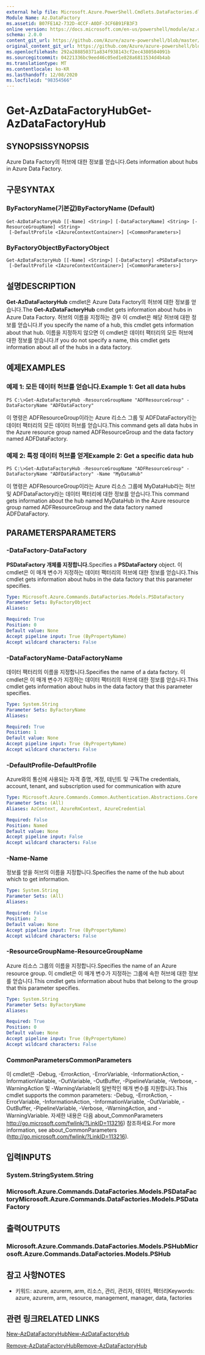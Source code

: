 ```yaml
---
external help file: Microsoft.Azure.PowerShell.Cmdlets.DataFactories.dll-Help.xml
Module Name: Az.DataFactory
ms.assetid: B07FE1A2-732D-4CCF-A0DF-3CF6B91FB3F3
online version: https://docs.microsoft.com/en-us/powershell/module/az.datafactory/get-azdatafactoryhub
schema: 2.0.0
content_git_url: https://github.com/Azure/azure-powershell/blob/master/src/DataFactory/DataFactoryV2/help/Get-AzDataFactoryHub.md
original_content_git_url: https://github.com/Azure/azure-powershell/blob/master/src/DataFactory/DataFactoryV2/help/Get-AzDataFactoryHub.md
ms.openlocfilehash: 292a288850371a834f938143cf2ec4380504091b
ms.sourcegitcommit: 04221336bc9eed46c05ed1e828a6811534d4b4ab
ms.translationtype: MT
ms.contentlocale: ko-KR
ms.lasthandoff: 12/08/2020
ms.locfileid: "98354566"
---
```

# <span data-ttu-id="e7c93-101">Get-AzDataFactoryHub</span><span class="sxs-lookup"><span data-stu-id="e7c93-101">Get-AzDataFactoryHub</span></span>

## <span data-ttu-id="e7c93-102">SYNOPSIS</span><span class="sxs-lookup"><span data-stu-id="e7c93-102">SYNOPSIS</span></span>
<span data-ttu-id="e7c93-103">Azure Data Factory의 허브에 대한 정보를 얻습니다.</span><span class="sxs-lookup"><span data-stu-id="e7c93-103">Gets information about hubs in Azure Data Factory.</span></span>

## <span data-ttu-id="e7c93-104">구문</span><span class="sxs-lookup"><span data-stu-id="e7c93-104">SYNTAX</span></span>

### <span data-ttu-id="e7c93-105">ByFactoryName(기본값)</span><span class="sxs-lookup"><span data-stu-id="e7c93-105">ByFactoryName (Default)</span></span>
```
Get-AzDataFactoryHub [[-Name] <String>] [-DataFactoryName] <String> [-ResourceGroupName] <String>
 [-DefaultProfile <IAzureContextContainer>] [<CommonParameters>]
```

### <span data-ttu-id="e7c93-106">ByFactoryObject</span><span class="sxs-lookup"><span data-stu-id="e7c93-106">ByFactoryObject</span></span>
```
Get-AzDataFactoryHub [[-Name] <String>] [-DataFactory] <PSDataFactory>
 [-DefaultProfile <IAzureContextContainer>] [<CommonParameters>]
```

## <span data-ttu-id="e7c93-107">설명</span><span class="sxs-lookup"><span data-stu-id="e7c93-107">DESCRIPTION</span></span>
<span data-ttu-id="e7c93-108">**Get-AzDataFactoryHub** cmdlet은 Azure Data Factory의 허브에 대한 정보를 얻습니다.</span><span class="sxs-lookup"><span data-stu-id="e7c93-108">The **Get-AzDataFactoryHub** cmdlet gets information about hubs in Azure Data Factory.</span></span>
<span data-ttu-id="e7c93-109">허브의 이름을 지정하는 경우 이 cmdlet은 해당 허브에 대한 정보를 얻습니다.</span><span class="sxs-lookup"><span data-stu-id="e7c93-109">If you specify the name of a hub, this cmdlet gets information about that hub.</span></span>
<span data-ttu-id="e7c93-110">이름을 지정하지 않으면 이 cmdlet은 데이터 팩터리의 모든 허브에 대한 정보를 얻습니다.</span><span class="sxs-lookup"><span data-stu-id="e7c93-110">If you do not specify a name, this cmdlet gets information about all of the hubs in a data factory.</span></span>

## <span data-ttu-id="e7c93-111">예제</span><span class="sxs-lookup"><span data-stu-id="e7c93-111">EXAMPLES</span></span>

### <span data-ttu-id="e7c93-112">예제 1: 모든 데이터 허브를 얻습니다.</span><span class="sxs-lookup"><span data-stu-id="e7c93-112">Example 1: Get all data hubs</span></span>
```
PS C:\>Get-AzDataFactoryHub -ResourceGroupName "ADFResourceGroup" -DataFactoryName "ADFDataFactory"
```

<span data-ttu-id="e7c93-113">이 명령은 ADFResourceGroup이라는 Azure 리소스 그룹 및 ADFDataFactory라는 데이터 팩터리의 모든 데이터 허브를 얻습니다.</span><span class="sxs-lookup"><span data-stu-id="e7c93-113">This command gets all data hubs in the Azure resource group named ADFResourceGroup and the data factory named ADFDataFactory.</span></span>

### <span data-ttu-id="e7c93-114">예제 2: 특정 데이터 허브를 얻게</span><span class="sxs-lookup"><span data-stu-id="e7c93-114">Example 2: Get a specific data hub</span></span>
```
PS C:\>Get-AzDataFactoryHub -ResourceGroupName "ADFResourceGroup" -DataFactoryName "ADFDataFactory" -Name "MyDataHub"
```

<span data-ttu-id="e7c93-115">이 명령은 ADFResourceGroup이라는 Azure 리소스 그룹에 MyDataHub라는 허브 및 ADFDataFactory라는 데이터 팩터리에 대한 정보를 얻습니다.</span><span class="sxs-lookup"><span data-stu-id="e7c93-115">This command gets information about the hub named MyDataHub in the Azure resource group named ADFResourceGroup and the data factory named ADFDataFactory.</span></span>

## <span data-ttu-id="e7c93-116">PARAMETERS</span><span class="sxs-lookup"><span data-stu-id="e7c93-116">PARAMETERS</span></span>

### <span data-ttu-id="e7c93-117">-DataFactory</span><span class="sxs-lookup"><span data-stu-id="e7c93-117">-DataFactory</span></span>
<span data-ttu-id="e7c93-118">**PSDataFactory 개체를 지정합니다.**</span><span class="sxs-lookup"><span data-stu-id="e7c93-118">Specifies a **PSDataFactory** object.</span></span>
<span data-ttu-id="e7c93-119">이 cmdlet은 이 매개 변수가 지정하는 데이터 팩터리의 허브에 대한 정보를 얻습니다.</span><span class="sxs-lookup"><span data-stu-id="e7c93-119">This cmdlet gets information about hubs in the data factory that this parameter specifies.</span></span>

```yaml
Type: Microsoft.Azure.Commands.DataFactories.Models.PSDataFactory
Parameter Sets: ByFactoryObject
Aliases:

Required: True
Position: 0
Default value: None
Accept pipeline input: True (ByPropertyName)
Accept wildcard characters: False
```

### <span data-ttu-id="e7c93-120">-DataFactoryName</span><span class="sxs-lookup"><span data-stu-id="e7c93-120">-DataFactoryName</span></span>
<span data-ttu-id="e7c93-121">데이터 팩터리의 이름을 지정합니다.</span><span class="sxs-lookup"><span data-stu-id="e7c93-121">Specifies the name of a data factory.</span></span>
<span data-ttu-id="e7c93-122">이 cmdlet은 이 매개 변수가 지정하는 데이터 팩터리의 허브에 대한 정보를 얻습니다.</span><span class="sxs-lookup"><span data-stu-id="e7c93-122">This cmdlet gets information about hubs in the data factory that this parameter specifies.</span></span>

```yaml
Type: System.String
Parameter Sets: ByFactoryName
Aliases:

Required: True
Position: 1
Default value: None
Accept pipeline input: True (ByPropertyName)
Accept wildcard characters: False
```

### <span data-ttu-id="e7c93-123">-DefaultProfile</span><span class="sxs-lookup"><span data-stu-id="e7c93-123">-DefaultProfile</span></span>
<span data-ttu-id="e7c93-124">Azure와의 통신에 사용되는 자격 증명, 계정, 테넌트 및 구독</span><span class="sxs-lookup"><span data-stu-id="e7c93-124">The credentials, account, tenant, and subscription used for communication with azure</span></span>

```yaml
Type: Microsoft.Azure.Commands.Common.Authentication.Abstractions.Core.IAzureContextContainer
Parameter Sets: (All)
Aliases: AzContext, AzureRmContext, AzureCredential

Required: False
Position: Named
Default value: None
Accept pipeline input: False
Accept wildcard characters: False
```

### <span data-ttu-id="e7c93-125">-Name</span><span class="sxs-lookup"><span data-stu-id="e7c93-125">-Name</span></span>
<span data-ttu-id="e7c93-126">정보를 얻을 허브의 이름을 지정합니다.</span><span class="sxs-lookup"><span data-stu-id="e7c93-126">Specifies the name of the hub about which to get information.</span></span>

```yaml
Type: System.String
Parameter Sets: (All)
Aliases:

Required: False
Position: 2
Default value: None
Accept pipeline input: True (ByPropertyName)
Accept wildcard characters: False
```

### <span data-ttu-id="e7c93-127">-ResourceGroupName</span><span class="sxs-lookup"><span data-stu-id="e7c93-127">-ResourceGroupName</span></span>
<span data-ttu-id="e7c93-128">Azure 리소스 그룹의 이름을 지정합니다.</span><span class="sxs-lookup"><span data-stu-id="e7c93-128">Specifies the name of an Azure resource group.</span></span>
<span data-ttu-id="e7c93-129">이 cmdlet은 이 매개 변수가 지정하는 그룹에 속한 허브에 대한 정보를 얻습니다.</span><span class="sxs-lookup"><span data-stu-id="e7c93-129">This cmdlet gets information about hubs that belong to the group that this parameter specifies.</span></span>

```yaml
Type: System.String
Parameter Sets: ByFactoryName
Aliases:

Required: True
Position: 0
Default value: None
Accept pipeline input: True (ByPropertyName)
Accept wildcard characters: False
```

### <span data-ttu-id="e7c93-130">CommonParameters</span><span class="sxs-lookup"><span data-stu-id="e7c93-130">CommonParameters</span></span>
<span data-ttu-id="e7c93-131">이 cmdlet은 -Debug, -ErrorAction, -ErrorVariable, -InformationAction, -InformationVariable, -OutVariable, -OutBuffer, -PipelineVariable, -Verbose, -WarningAction 및 -WarningVariable의 일반적인 매개 변수를 지원합니다.</span><span class="sxs-lookup"><span data-stu-id="e7c93-131">This cmdlet supports the common parameters: -Debug, -ErrorAction, -ErrorVariable, -InformationAction, -InformationVariable, -OutVariable, -OutBuffer, -PipelineVariable, -Verbose, -WarningAction, and -WarningVariable.</span></span> <span data-ttu-id="e7c93-132">자세한 내용은 다음 about_CommonParameters http://go.microsoft.com/fwlink/?LinkID=113216) 참조하세요.</span><span class="sxs-lookup"><span data-stu-id="e7c93-132">For more information, see about_CommonParameters (http://go.microsoft.com/fwlink/?LinkID=113216).</span></span>

## <span data-ttu-id="e7c93-133">입력</span><span class="sxs-lookup"><span data-stu-id="e7c93-133">INPUTS</span></span>

### <span data-ttu-id="e7c93-134">System.String</span><span class="sxs-lookup"><span data-stu-id="e7c93-134">System.String</span></span>

### <span data-ttu-id="e7c93-135">Microsoft.Azure.Commands.DataFactories.Models.PSDataFactory</span><span class="sxs-lookup"><span data-stu-id="e7c93-135">Microsoft.Azure.Commands.DataFactories.Models.PSDataFactory</span></span>

## <span data-ttu-id="e7c93-136">출력</span><span class="sxs-lookup"><span data-stu-id="e7c93-136">OUTPUTS</span></span>

### <span data-ttu-id="e7c93-137">Microsoft.Azure.Commands.DataFactories.Models.PSHub</span><span class="sxs-lookup"><span data-stu-id="e7c93-137">Microsoft.Azure.Commands.DataFactories.Models.PSHub</span></span>

## <span data-ttu-id="e7c93-138">참고 사항</span><span class="sxs-lookup"><span data-stu-id="e7c93-138">NOTES</span></span>
* <span data-ttu-id="e7c93-139">키워드: azure, azurerm, arm, 리소스, 관리, 관리자, 데이터, 팩터리</span><span class="sxs-lookup"><span data-stu-id="e7c93-139">Keywords: azure, azurerm, arm, resource, management, manager, data, factories</span></span>

## <span data-ttu-id="e7c93-140">관련 링크</span><span class="sxs-lookup"><span data-stu-id="e7c93-140">RELATED LINKS</span></span>

[<span data-ttu-id="e7c93-141">New-AzDataFactoryHub</span><span class="sxs-lookup"><span data-stu-id="e7c93-141">New-AzDataFactoryHub</span></span>](./New-AzDataFactoryHub.md)

[<span data-ttu-id="e7c93-142">Remove-AzDataFactoryHub</span><span class="sxs-lookup"><span data-stu-id="e7c93-142">Remove-AzDataFactoryHub</span></span>](./Remove-AzDataFactoryHub.md)



